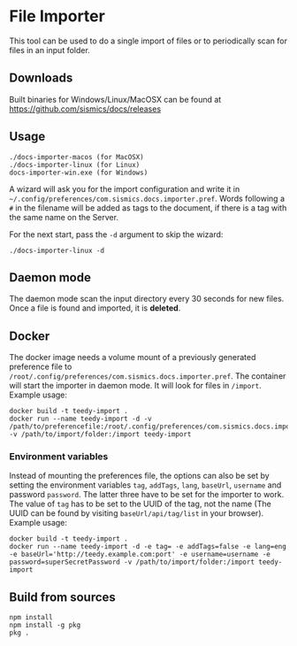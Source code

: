 # File Importer

This tool can be used to do a single import of files or to periodically scan for files in an input folder.

## Downloads

Built binaries for Windows/Linux/MacOSX can be found at <https://github.com/sismics/docs/releases>

## Usage

```console
./docs-importer-macos (for MacOSX)
./docs-importer-linux (for Linux)
docs-importer-win.exe (for Windows)
```

A wizard will ask you for the import configuration and write it in `~/.config/preferences/com.sismics.docs.importer.pref`.
Words following a `#` in the filename will be added as tags to the document, if there is a tag with the same name on the Server.

For the next start, pass the `-d` argument to skip the wizard:

```console
./docs-importer-linux -d
```

## Daemon mode

The daemon mode scan the input directory every 30 seconds for new files. Once a file is found and imported, it is **deleted**.

## Docker

The docker image needs a volume mount of a previously generated preference file to `/root/.config/preferences/com.sismics.docs.importer.pref`. The container will start the importer in daemon mode. It will look for files in `/import`.
Example usage:

```docker
docker build -t teedy-import .
docker run --name teedy-import -d -v /path/to/preferencefile:/root/.config/preferences/com.sismics.docs.importer.pref -v /path/to/import/folder:/import teedy-import
```
### Environment variables
Instead of mounting the preferences file, the options can also be set by setting the environment variables `tag`, `addTags`, `lang`, `baseUrl`, `username` and password `password`.
The latter three have to be set for the importer to work. The value of `tag` has to be set to the UUID of the tag, not the name (The UUID can be found by visiting `baseUrl/api/tag/list` in your browser).
Example usage:

```docker
docker build -t teedy-import .
docker run --name teedy-import -d -e tag= -e addTags=false -e lang=eng -e baseUrl='http://teedy.example.com:port' -e username=username -e password=superSecretPassword -v /path/to/import/folder:/import teedy-import
```

## Build from sources

```console
npm install
npm install -g pkg
pkg .
```
